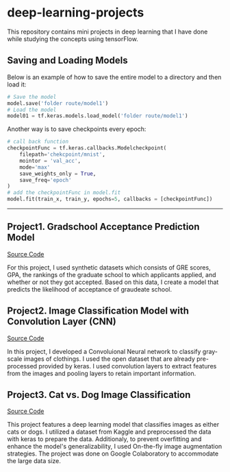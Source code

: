 # deep-learning-projects

This repository contains mini projects in deep learning that I have done while studying the concepts using tensorFlow.

## Saving and Loading Models

Below is an example of how to save the entire model to a directory and then load it:

```python
# Save the model
model.save('folder route/model1')
# Load the model
model01 = tf.keras.models.load_model('folder route/model1')
```

Another way is to save checkpoints every epoch:

```python
# call back function
checkpointFunc = tf.keras.callbacks.Modelcheckpoint(
    filepath='chekcpoint/mnist',
    mointor = 'val_acc',
    mode='max'
    save_weights_only = True,
    save_freq='epoch'
)
# add the checkpointFunc in model.fit
model.fit(train_x, train_y, epochs=5, callbacks = [checkpointFunc])
```

---

## Project1. Gradschool Acceptance Prediction Model

[Source Code](https://github.com/nadia506/deep-learning-projects/tree/main/Gradschool-Acceptance-Probability)

For this project, I used synthetic datasets which consists of GRE scores, GPA, the rankings of the graduate school to which applicants applied, and whether or not they got accepted. Based on this data, I create a model that predicts the likelihood of acceptance of graudeate school.

## Project2. Image Classification Model with Convolution Layer (CNN)

[Source Code](https://github.com/nadia506/deep-learning-projects/tree/main/Image-Classification-Clothing)

In this project, I developed a Convoluional Neural network to classify gray-scale images of clothings. I used the open dataset that are already pre-processed provided by keras. I used convolution layers to extract features from the images and pooling layers to retain important information.

## Project3. Cat vs. Dog Image Classification

[Source Code](https://github.com/nadia506/deep-learning-projects/tree/main/Image-Classification-CatDog)

This project features a deep learning model that classifies images as either cats or dogs. I utilized a dataset from Kaggle and preprocessed the data with keras to prepare the data. Additionaly, to prevent overfitting and enhance the model's generalizability, I used On-the-fly image augmentation strategies. The project was done on Google Colaboratory to accommodate the large data size.
